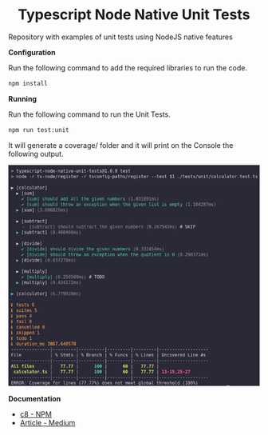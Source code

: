 <h1 align="center">Typescript Node Native Unit Tests</h1>

Repository with examples of unit tests using NodeJS native features

**Configuration**

Run the following command to add the required libraries to run the code.

``` bash
npm install
```

**Running**

Run the following command to run the Unit Tests.

``` bash
npm run test:unit
```

It will generate a coverage/ folder and it will print on the Console the following output.

![](output/output.png)

**Documentation**
- [c8 - NPM](https://www.npmjs.com/package/c8#checking-for-full-source-coverage-using---all)
- [Article - Medium](https://medium.com/@dev_bo/desvendando-o-futuro-test-runner-integrado-no-node-js-e-como-aplicar-em-arquivos-typescript-ba7b9083f04a)
